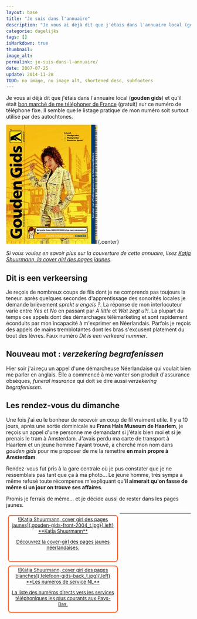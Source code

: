 ```yaml
---
layout: base
title: "Je suis dans l'annuaire"
description: "Je vous ai déjà dit que j'étais dans l'annuaire local (gouden gids) et qu'il était bon marché de me téléphoner de France (gratuit) sur ce numéro de tél"
categorie: dagelijks
tags: []
isMarkdown: true
thumbnail: 
image_alt: 
permalink: je-suis-dans-l-annuaire/
date: 2007-07-25
update: 2014-11-28
TODO: no image, no image alt, shortened desc, subfooters
---
```


Je vous ai déjà dit que j'étais dans l'annuaire local (**gouden gids**) et qu'il était [bon marché de me téléphoner de France](/appellez-moi-gratuitement) (gratuit) sur ce numéro de téléphone fixe. Il semble que le listage pratique de mon numéro soit surtout utilisé par des autochtones.

![katja-shuurmann-gouden-gids-2005.jpg](katja-shuurmann-gouden-gids-2005.jpg){.center}

*Si vous voulez en savoir plus sur la couverture de cette annuaire, lisez [Katja Shuurmann, la cover girl des pages jaunes](/Katja-Shuurmann-cover-girl-pages-jaunes)*.

## Dit is een verkeersing
Je reçois de nombreux coups de fils dont je ne comprends pas toujours la teneur. après quelques secondes d'apprentissage des sonorités locales je demande brièvement *sprekt u engels ?*. La réponse de mon interlocuteur varie entre *Yes* et *No* en passant par *A little* et *Wat zegt u?!*. La plupart du temps ces appels dont des démarchages télémarketing et sont rapidement éconduits par mon incapacité à m'exprimer en Néerlandais. Parfois je reçois des appels de mains tremblotantes dont les bras s'excusent platement du bout des lèvres. Faux numéro *Dit is een verkeerd nummer*.

## Nouveau mot : *verzekering begrafenissen*
Hier soir j'ai reçu un appel d'une démarcheuse Néerlandaise qui voulait bien me parler en anglais. Elle a commencé à me vanter son produit d'assurance obsèques, *funeral insurance* qui doit se dire aussi *verzekering begrafenissen*.

## Les rendez-vous du dimanche
Une fois j'ai eu le bonheur de recevoir un coup de fil vraiment utile. Il y a 10 jours, après une sortie dominicale au **Frans Hals Museum de Haarlem**, je reçois un appel d'une personne me demandant si j'étais bien moi et si je prenais le tram à Amsterdam. J'avais perdu ma carte de transport à Haarlem et un jeune homme l'ayant trouvé, a cherché mon nom dans *gouden gids* pour me proposer de me la remettre **en main propre à Amsterdam**. 

Rendez-vous fut pris à la gare centrale où je pus constater que je ne ressemblais pas tant que ça à ma photo... Le jeune homme, très sympa a même refusé toute récompense m'expliquant qu'**il aimerait qu'on fasse de même si un jour on trouve ses affaires**.

Promis je ferrais de même... et je décide aussi de rester dans les pages jaunes.

<!-- HTML -->
<div style="border:2px solid #FF5521; border-radius:8px; text-align:center; font-size:small; padding:2px 8px; margin:5px; width:280px; float:left; height:120px;">
<a href="/Katja-Shuurmann-cover-girl-pages-jaunes" title="Katja Shuurmann, la cover girl de Gouden Gids">
<!-- / HTML -->
![Katja Shuurmann, cover girl des pages jaunes](.gouden-gids-front-2004_t.jpg){.left}
**Katja Shuurmann**  
  
Découvrez la cover-girl des pages jaunes néerlandaises.
<!-- HTML -->
</a></div>
<!-- / HTML -->

<!-- HTML -->
<div style="border:2px solid #FF5521; border-radius:8px; text-align:center; font-size:small; padding:2px 8px; margin:5px; width:280px; float:left; height:120px;">
<a href="/les-numeros-utiles" title="Les numéros de services au tarif normal">
<!-- / HTML -->
![Katja Shuurmann, cover girl des pages blanches](.telefoon-gids-back_t.jpg){.left}
**Les numéros de service NL**  
  
La liste des numéros directs vers les services téléphoniques les plus courants aux Pays-Bas.
<!-- HTML -->
</a></div>
<!-- / HTML -->
---